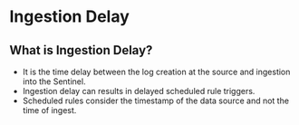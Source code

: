 # Ingestion Delay

## What is Ingestion Delay?

- It is the time delay between the log creation at the source and ingestion into the Sentinel.
- Ingestion delay can results in delayed scheduled rule triggers.
- Scheduled rules consider the timestamp of the data source and not the time of ingest.
